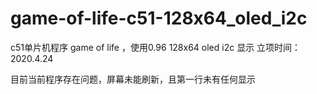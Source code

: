 # game-of-life-c51-128x64_oled_i2c

c51单片机程序 game of life ，使用0.96 128x64 oled i2c 显示
立项时间：2020.4.24

目前当前程序存在问题，屏幕未能刷新，且第一行未有任何显示
